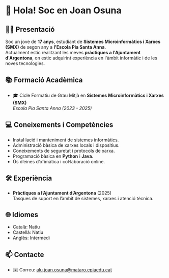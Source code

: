 # 👋 Hola! Soc en Joan Osuna

## 🙋‍♂️ Presentació
Soc un jove de **17 anys**, estudiant de **Sistemes Microinformàtics i Xarxes (SMX)** de segon any a **l'Escola Pia Santa Anna**.  
Actualment estic realitzant les meves **pràctiques a l'Ajuntament d'Argentona**, on estic adquirint experiència en l'àmbit informàtic i de les noves tecnologies.  

## 📚 Formació Acadèmica
- 🎓 Cicle Formatiu de Grau Mitjà en **Sistemes Microinformàtics i Xarxes (SMX)**  
  *Escola Pia Santa Anna (2023 - 2025)*

## 💻 Coneixements i Competències
- Instal·lació i manteniment de sistemes informàtics.
- Administració bàsica de xarxes locals i dispositius.
- Coneixements de seguretat i protocols de xarxa.
- Programació bàsica en **Python** i **Java**.
- Ús d’eines d’ofimàtica i col·laboració online.

## 🛠️ Experiència
- **Pràctiques a l’Ajuntament d’Argentona** (2025)  
  Tasques de suport en l’àmbit de sistemes, xarxes i atenció tècnica.

## 🌐 Idiomes
- Català: Natiu  
- Castellà: Natiu  
- Anglès: Intermedi  

## 📫 Contacte
- ✉️ Correu: alu.joan.osuna@mataro.epiaedu.cat  
  

